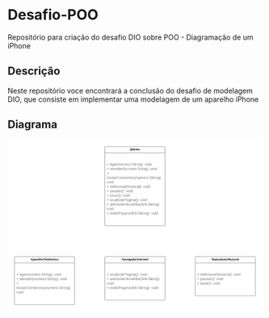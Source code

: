 # Desafio-POO
Repositório para criação do desafio DIO sobre POO - Diagramação de um iPhone


## Descrição
Neste repositório voce encontrará a conclusão do desafio de modelagem DIO, que consiste em implementar uma modelagem de um aparelho iPhone

## Diagrama
<p align="center">
  <img src="Diagramacao Iphone.png" alt="Diagrama de Classes">
</p>

